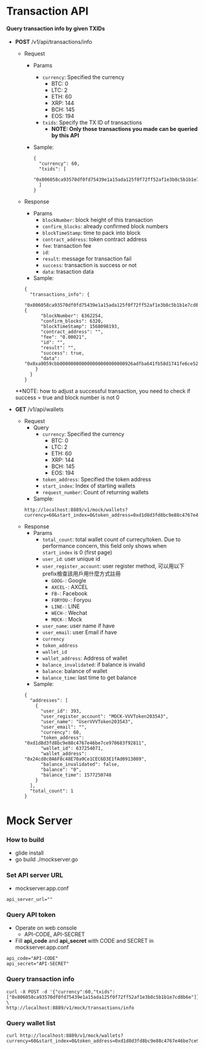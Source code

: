 # Transaction API

#### Query transaction info by given TXIDs
- **POST** /v1/api/transactions/info
	- Request
		-	Params
			- 	`currency`: Specified the currency
				-	BTC: 0
				-	LTC: 2
				-	ETH: 60
				-	XRP: 144
				-	BCH: 145
				-	EOS: 194
			-  `txids`: Specify the TX ID of transactions
				-	**NOTE: Only those transactions you made can be queried by this API**
		-  Sample:
			
			```
			{
			  "currency": 60,
			  "txids": [
			    "0x806058ca93570df0fd75439e1a15ada125f0f72ff52af1e3b8c5b1b1e7cd8b6e"
			  ]
			}
			```

	- Response
		-	Params
			-	`blockNumber`: block height of this transaction
			-	`confirm_blocks`: already confirmed block numbers
			-	`blockTimeStamp`: time to pack into block
			-	`contract_address`: token contract address
			-	`fee`: transaction fee
			-	`id`: 
			-	`result`: message for transaction fail
			-	`success`: transaction is success or not
			-	`data`: trasaction data
		-	Sample:
	
		```
		{
		  "transactions_info": {
		    "0x806058ca93570df0fd75439e1a15ada125f0f72ff52af1e3b8c5b1b1e7cd8b6e": {
		      "blockNumber": 6362254,
		      "confirm_blocks": 6320,
		      "blockTimeStamp": 1568098193,
		      "contract_address": "",
		      "fee": "0.00021",
		      "id": "",
		      "result": "",
		      "success": true,
		      "data": "0x0xa9059cbb000000000000000000000000926adfba641fb58d1741fe6ce525d0075886ca5a00000000000000000000000000000000000000000000000029a2241af62c0000"
		    }
		  }
		}
		```
	**NOTE: how to adjust a successful transaction, you need to check if success = true and block number is not 0 
	
- **GET** /v1/api/wallets
	- Request
		- Query
			- `currency`: Specified the currency
				-	BTC: 0
				-	LTC: 2
				-	ETH: 60
				-	XRP: 144
				-	BCH: 145
				-	EOS: 194
			- `token_address`: Specified the token address
			- `start_index`: Index of starting wallets
			- `request_number`: Count of returning wallets
		- Sample:
		```
		http://localhost:8889/v1/mock/wallets?currency=60&start_index=0&token_address=0xd1d8d3fd8bc9e88c4767e46be7ce970683f92811&request_number=1000
		```
	- Response
		- Params
		    - `total_count`: total wallet count of currecy/token. Due to performance concern, this field only shows when `start_index` is 0 (first page)
			- `user_id`: user unique id
			- `user_register_account`: user register method, 可以用以下prefix檢查該用戶用什麼方式註冊
				- `GOOG-`: Google
				- `AXCEL-`: AXCEL
				- `FB-`: Facebook
				- `FORYOU-`: Foryou
				- `LINE-`: LINE
				- `WECH-`: Wechat
				- `MOCK-`: Mock
			- `user_name`: user name if have
			- `user_email`: user Email if have
			- `currency`
			- `token_address`
			- `wallet_id`
			- `wallet_address`: Address of wallet
			- `balance_invalidated`: if balance is invalid
			- `balance`: balance of wallet
			- `balance_time`: last time to get balance
		- Sample:
		```
		{
		  "addresses": [
		    {
		      "user_id": 393,
		      "user_register_account": "MOCK-VVVToken203543",
		      "user_name": "UserVVVToken203543",
		      "user_email": "",
		      "currency": 60,
		      "token_address": "0xd1d8d3fd8bc9e88c4767e46be7ce970683f92811",
		      "wallet_id": 637254071,
		      "wallet_address": "0x24cd8c0A6F8c48E70a9Ce1CEC6D3E1fAd0913089",
		      "balance_invalidated": false,
		      "balance": "0",
		      "balance_time": 1577250748
		    }
		  ],
		  "total_count": 1
		}
		```


# Mock Server

### How to build
-	glide install
-	go build ./mockserver.go

### Set API server URL
-	mockserver.app.conf

```
api_server_url=""
```

### Query API token

-	Operate on web console
	-	API-CODE, API-SECRET
- 	Fill **api_code** and **api_secret** with CODE and SECRET in mockserver.app.conf

```
api_code="API-CODE"
api_secret="API-SECRET"
```

### Query transaction info

```
curl -X POST -d '{"currency":60,"txids":["0x806058ca93570df0fd75439e1a15ada125f0f72ff52af1e3b8c5b1b1e7cd8b6e"]}' \
http://localhost:8889/v1/mock/transactions/info
```

### Query wallet list

```
curl http://localhost:8889/v1/mock/wallets?currency=60&start_index=0&token_address=0xd1d8d3fd8bc9e88c4767e46be7ce970683f92811&request_number=1000
```
